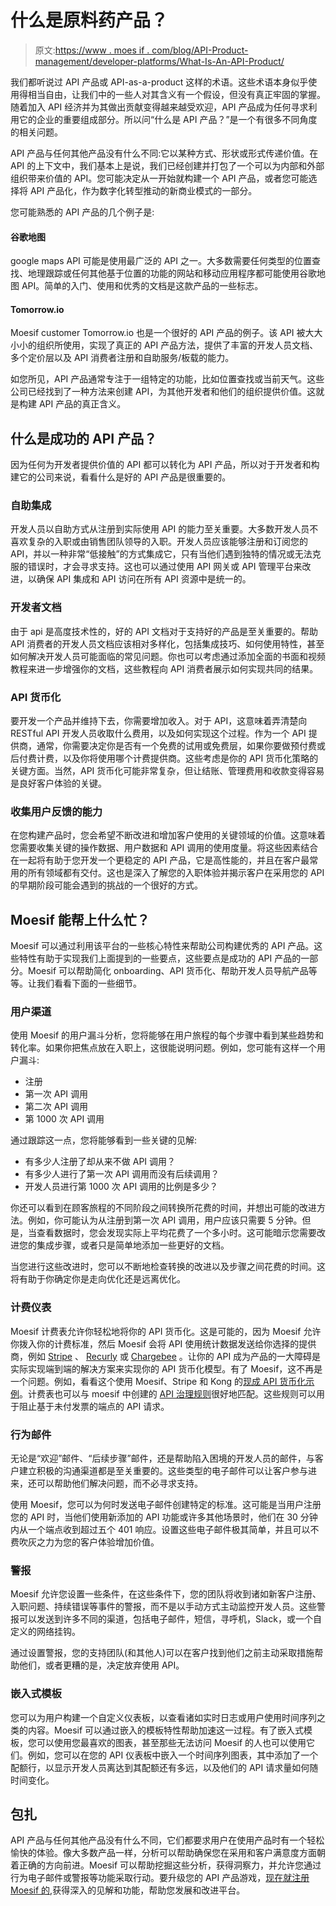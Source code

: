 # 什么是原料药产品？

> 原文:[https://www . moes if . com/blog/API-Product-management/developer-platforms/What-Is-An-API-Product/](https://www.moesif.com/blog/api-product-management/developer-platforms/What-Is-An-API-Product/)

我们都听说过 API 产品或 API-as-a-product 这样的术语。这些术语本身似乎使用得相当自由，让我们中的一些人对其含义有一个假设，但没有真正牢固的掌握。随着加入 API 经济并为其做出贡献变得越来越受欢迎，API 产品成为任何寻求利用它的企业的重要组成部分。所以问“什么是 API 产品？”是一个有很多不同角度的相关问题。

API 产品与任何其他产品没有什么不同:它以某种方式、形状或形式传递价值。在 API 的上下文中，我们基本上是说，我们已经创建并打包了一个可以为内部和外部组织带来价值的 API。您可能决定从一开始就构建一个 API 产品，或者您可能选择将 API 产品化，作为数字化转型推动的新商业模式的一部分。

您可能熟悉的 API 产品的几个例子是:

#### 谷歌地图

google maps API 可能是使用最广泛的 API 之一。大多数需要任何类型的位置查找、地理跟踪或任何其他基于位置的功能的网站和移动应用程序都可能使用谷歌地图 API。简单的入门、使用和优秀的文档是这款产品的一些标志。

#### Tomorrow.io

Moesif customer Tomorrow.io 也是一个很好的 API 产品的例子。该 API 被大大小小的组织所使用，实现了真正的 API 产品方法，提供了丰富的开发人员文档、多个定价层以及 API 消费者注册和自助服务/板载的能力。

如您所见，API 产品通常专注于一组特定的功能，比如位置查找或当前天气。这些公司已经找到了一种方法来创建 API，为其他开发者和他们的组织提供价值。这就是构建 API 产品的真正含义。

## 什么是成功的 API 产品？

因为任何为开发者提供价值的 API 都可以转化为 API 产品，所以对于开发者和构建它的公司来说，看看什么是好的 API 产品是很重要的。

### 自助集成

开发人员以自助方式从注册到实际使用 API 的能力至关重要。大多数开发人员不喜欢复杂的入职或由销售团队领导的入职。开发人员应该能够注册和订阅您的 API，并以一种非常“低接触”的方式集成它，只有当他们遇到独特的情况或无法克服的错误时，才会寻求支持。这也可以通过使用 API 网关或 API 管理平台来改进，以确保 API 集成和 API 访问在所有 API 资源中是统一的。

### 开发者文档

由于 api 是高度技术性的，好的 API 文档对于支持好的产品是至关重要的。帮助 API 消费者的开发人员文档应该相对多样化，包括集成技巧、如何使用特性，甚至如何解决开发人员可能面临的常见问题。你也可以考虑通过添加全面的书面和视频教程来进一步增强你的文档，这些教程向 API 消费者展示如何实现共同的结果。

### API 货币化

要开发一个产品并维持下去，你需要增加收入。对于 API，这意味着弄清楚向 RESTful API 开发人员收取什么费用，以及如何实现这个过程。作为一个 API 提供商，通常，你需要决定你是否有一个免费的试用或免费层，如果你要做预付费或后付费计费，以及你将使用哪个计费提供商。这些考虑是你的 API 货币化策略的关键方面。当然，API 货币化可能非常复杂，但让结账、管理费用和收款变得容易是良好客户体验的关键。

### 收集用户反馈的能力

在您构建产品时，您会希望不断改进和增加客户使用的关键领域的价值。这意味着您需要收集关键的操作数据、用户数据和 API 调用的使用度量。将这些因素结合在一起将有助于您开发一个更稳定的 API 产品，它是高性能的，并且在客户最常用的所有领域都有交付。这也是深入了解您的入职体验并揭示客户在采用您的 API 的早期阶段可能会遇到的挑战的一个很好的方式。

## Moesif 能帮上什么忙？

Moesif 可以通过利用该平台的一些核心特性来帮助公司构建优秀的 API 产品。这些特性有助于实现我们上面提到的一些要点，这些要点是成功的 API 产品的一部分。Moesif 可以帮助简化 onboarding、API 货币化、帮助开发人员导航产品等等。让我们看看下面的一些细节。

### 用户渠道

使用 Moesif 的用户漏斗分析，您将能够在用户旅程的每个步骤中看到某些趋势和转化率。如果你把焦点放在入职上，这很能说明问题。例如，您可能有这样一个用户漏斗:

*   注册
*   第一次 API 调用
*   第二次 API 调用
*   第 1000 次 API 调用

通过跟踪这一点，您将能够看到一些关键的见解:

*   有多少人注册了却从来不做 API 调用？
*   有多少人进行了第一次 API 调用而没有后续调用？
*   开发人员进行第 1000 次 API 调用的比例是多少？

你还可以看到在顾客旅程的不同阶段之间转换所花费的时间，并想出可能的改进方法。例如，你可能认为从注册到第一次 API 调用，用户应该只需要 5 分钟。但是，当查看数据时，您会发现实际上平均花费了一个多小时。这可能暗示您需要改进您的集成步骤，或者只是简单地添加一些更好的文档。

当您进行这些改进时，您可以不断地检查转换的改进以及步骤之间花费的时间。这将有助于你确定你是走向优化还是远离优化。

### 计费仪表

Moesif 计费表允许你轻松地将你的 API 货币化。这是可能的，因为 Moesif 允许你拨入你的计费标准，然后 Moesif 会将 API 使用统计数据发送给你选择的提供商，例如 [Stripe](https://stripe.com/) 、 [Recurly](https://recurly.com/) 或 [Chargebee](https://www.chargebee.com/) 。让你的 API 成为产品的一大障碍是实际实现端到端的解决方案来实现你的 API 货币化模型。有了 Moesif，这不再是一个问题。例如，看看这个使用 Moesif、Stripe 和 Kong 的[现成 API 货币化示例](https://www.moesif.com/blog/technical/stripe/kong/End-To-End-API-Monetization-With-Kong-Stripe-And-Moesif/?utm_campaign=Int-site&utm_source=blog&utm_medium=bot-link&utm_term=what-is-an-api-product)。计费表也可以与 moesif 中创建的 [API 治理规则](https://www.moesif.com/features/api-governance-rules?utm_campaign=Int-site&utm_source=blog&utm_medium=bot-link&utm_term=what-is-an-api-product)很好地匹配。这些规则可以用于阻止基于未付发票的端点的 API 请求。

### 行为邮件

无论是“欢迎”邮件、“后续步骤”邮件，还是帮助陷入困境的开发人员的邮件，与客户建立积极的沟通渠道都是至关重要的。这些类型的电子邮件可以让客户参与进来，还可以帮助他们解决问题，而不必寻求支持。

使用 Moesif，您可以为何时发送电子邮件创建特定的标准。这可能是当用户注册您的 API 时，当他们使用新添加的 API 功能或许多其他场景时，他们在 30 分钟内从一个端点收到超过五个 401 响应。设置这些电子邮件极其简单，并且可以不费吹灰之力为您的客户体验增加价值。

### 警报

Moesif 允许您设置一些条件，在这些条件下，您的团队将收到诸如新客户注册、入职问题、持续错误等事件的警报，而不是以手动方式主动监控开发人员。这些警报可以发送到许多不同的渠道，包括电子邮件，短信，寻呼机，Slack，或一个自定义的网络挂钩。

通过设置警报，您的支持团队(和其他人)可以在客户找到他们之前主动采取措施帮助他们，或者更糟的是，决定放弃使用 API。

### 嵌入式模板

您可以为用户构建一个自定义仪表板，以查看诸如实时日志或用户使用时间序列之类的内容。Moesif 可以通过嵌入的模板特性帮助加速这一过程。有了嵌入式模板，您可以使用您最喜欢的图表，甚至那些无法访问 Moesif 的人也可以使用它们。例如，您可以在您的 API 仪表板中嵌入一个时间序列图表，其中添加了一个配额行，以显示开发人员离达到其配额还有多远，以及他们的 API 请求量如何随时间变化。

## 包扎

API 产品与任何其他产品没有什么不同，它们都要求用户在使用产品时有一个轻松愉快的体验。像大多数产品一样，分析可以帮助确保您在采用和客户满意度方面朝着正确的方向前进。Moesif 可以帮助挖掘这些分析，获得洞察力，并允许您通过行为电子邮件或警报等功能采取行动。要升级您的 API 产品游戏，[现在就注册 Moesif 的](https://www.moesif.com/signup?utm_campaign=Int-site&utm_source=blog&utm_medium=bot-link&utm_term=what-is-an-api-product),获得深入的见解和功能，帮助您发展和改进平台。